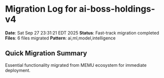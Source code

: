 # Migration Log for ai-boss-holdings-v4

**Date**: Sat Sep 27 23:31:21 EDT 2025
**Status**: Fast-track migration completed
**Files**:        6 files migrated
**Pattern**: ai,ml,model,intelligence

## Quick Migration Summary
Essential functionality migrated from MEMU ecosystem for immediate deployment.
